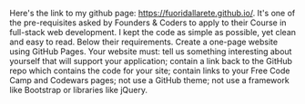 Here's the link  to my github page: https://fuoridallarete.github.io/. 
It's one of the pre-requisites asked by Founders & Coders to apply to their Course in full-stack web development.
I kept the code as simple as possible, yet clean and easy to read.
Below their requirements.
Create a one-page website using GitHub Pages. 
Your website must:
tell us something interesting about yourself that will support your application;
contain a link back to the GitHub repo which contains the code for your site;
contain links to your Free Code Camp and Codewars pages;
not use a GitHub theme;
not use a framework like Bootstrap or libraries like jQuery.
